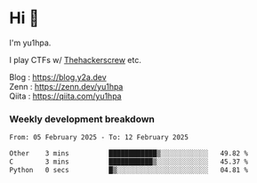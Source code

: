 # Hi 👋

I'm yu1hpa.

I play CTFs w/ [Thehackerscrew](https://www.thehackerscrew.team/) etc.

Blog : https://blog.y2a.dev  
Zenn : https://zenn.dev/yu1hpa  
Qiita : https://qiita.com/yu1hpa  

### Weekly development breakdown

<!--START_SECTION:waka-->

```txt
From: 05 February 2025 - To: 12 February 2025

Other    3 mins          ████████████▒░░░░░░░░░░░░   49.82 %
C        3 mins          ███████████▒░░░░░░░░░░░░░   45.37 %
Python   0 secs          █▒░░░░░░░░░░░░░░░░░░░░░░░   04.81 %
```

<!--END_SECTION:waka-->

